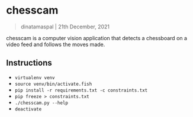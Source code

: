 chesscam
========

> dinatamaspal | 21th December, 2021

chesscam is a computer vision application that detects a
chessboard on a video feed and follows the moves made.

Instructions
------------

* `virtualenv venv`
* `source venv/bin/activate.fish`
* `pip install -r requirements.txt -c constraints.txt`
* `pip freeze > constraints.txt`
* `./chesscam.py --help`
* `deactivate`
